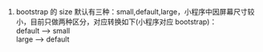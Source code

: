 1. bootstrap 的 size 默认有三种：small,default,large，小程序中因屏幕尺寸较小，目前只做两种区分，对应转换如下(小程序对应 bootstrap)：  
    default --> small  
    large --> default